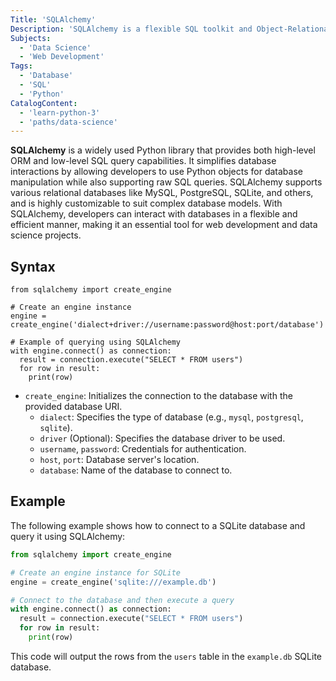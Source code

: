 ```yaml
---
Title: 'SQLAlchemy'
Description: 'SQLAlchemy is a flexible SQL toolkit and Object-Relational Mapping (ORM) library for Python, designed to enable efficient and Pythonic database interactions.'
Subjects:
  - 'Data Science'
  - 'Web Development'
Tags:
  - 'Database'
  - 'SQL'
  - 'Python'
CatalogContent:
  - 'learn-python-3'
  - 'paths/data-science'
---
```


**SQLAlchemy** is a widely used Python library that provides both high-level ORM and low-level SQL query capabilities. It simplifies database interactions by allowing developers to use Python objects for database manipulation while also supporting raw SQL queries. SQLAlchemy supports various relational databases like MySQL, PostgreSQL, SQLite, and others, and is highly customizable to suit complex database models. With SQLAlchemy, developers can interact with databases in a flexible and efficient manner, making it an essential tool for web development and data science projects.

## Syntax

```pseudo
from sqlalchemy import create_engine

# Create an engine instance
engine = create_engine('dialect+driver://username:password@host:port/database')

# Example of querying using SQLAlchemy
with engine.connect() as connection:
  result = connection.execute("SELECT * FROM users")
  for row in result:
    print(row)
```

- `create_engine`: Initializes the connection to the database with the provided database URI.
  - `dialect`: Specifies the type of database (e.g., `mysql`, `postgresql`, `sqlite`).
  - `driver` (Optional): Specifies the database driver to be used.
  - `username`, `password`: Credentials for authentication.
  - `host`, `port`: Database server's location.
  - `database`: Name of the database to connect to.

## Example

The following example shows how to connect to a SQLite database and query it using SQLAlchemy:

```py
from sqlalchemy import create_engine

# Create an engine instance for SQLite
engine = create_engine('sqlite:///example.db')

# Connect to the database and then execute a query
with engine.connect() as connection:
  result = connection.execute("SELECT * FROM users")
  for row in result:
    print(row)
```

This code will output the rows from the `users` table in the `example.db` SQLite database.
